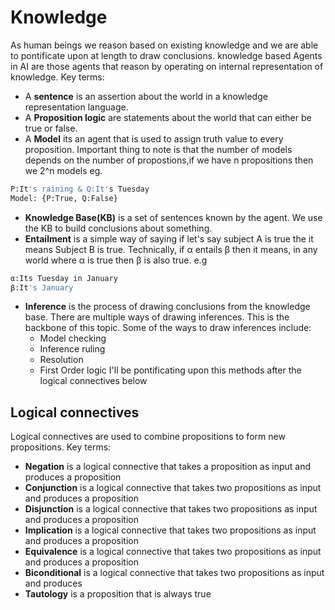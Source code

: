 # Knowledge
As human beings we reason based on existing knowledge and we are able to pontificate upon at length to draw conclusions.
knowledge based Agents in AI are those agents that reason by operating on internal representation of knowledge.
Key terms:
- A **sentence** is an assertion about the world in a knowledge representation language.
- A **Proposition logic** are statements about the world that can either be true or false.
- A **Model** its an agent that is used to assign truth value to every proposition. Important thing to note is that the number of models depends on the number of propostions,if we have n propositions then we 2^n models eg.
```bash
P:It's raining & Q:It's Tuesday
Model: {P:True, Q:False}
```
- **Knowledge Base(KB)** is a set of sentences known by the agent. We use the KB to build conclusions about something.
- **Entailment** is a simple way of saying if let's say subject A is true the it means Subject B is true. Technically, if α entails β then it means, in any world where α is true then β is also true. e.g
```bash
α:Its Tuesday in January
β:It's January
```
- **Inference** is the process of drawing conclusions from the knowledge base. There are multiple ways of drawing inferences. This is the backbone of this topic. Some of the ways to draw inferences include:
    - Model checking
    - Inference ruling
    - Resolution
    - First Order logic
I'll be pontificating upon this methods after the logical connectives below



## Logical connectives
Logical connectives are used to combine propositions to form new propositions.
Key terms:
- **Negation** is a logical connective that takes a proposition as input and produces a proposition
- **Conjunction** is a logical connective that takes two propositions as input and produces a proposition
- **Disjunction** is a logical connective that takes two propositions as input and produces a proposition
- **Implication** is a logical connective that takes two propositions as input and produces a proposition
- **Equivalence** is a logical connective that takes two propositions as input and produces a proposition
- **Biconditional** is a logical connective that takes two propositions as input and produces
- **Tautology** is a proposition that is always true

